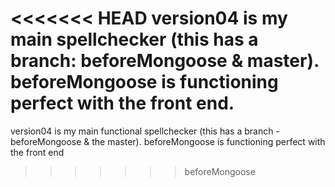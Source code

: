 <<<<<<< HEAD
version04 is my main spellchecker (this has a branch: beforeMongoose & master). beforeMongoose is functioning perfect with the front end.
=======
version04 is my main functional spellchecker (this has a branch - beforeMongoose & the master). beforeMongoose is functioning perfect with the front end
>>>>>>> beforeMongoose
